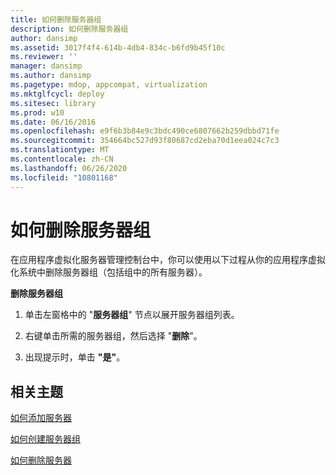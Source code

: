 ```yaml
---
title: 如何删除服务器组
description: 如何删除服务器组
author: dansimp
ms.assetid: 3017f4f4-614b-4db4-834c-b6fd9b45f10c
ms.reviewer: ''
manager: dansimp
ms.author: dansimp
ms.pagetype: mdop, appcompat, virtualization
ms.mktglfcycl: deploy
ms.sitesec: library
ms.prod: w10
ms.date: 06/16/2016
ms.openlocfilehash: e9f6b3b84e9c3bdc490ce6807662b259dbbd71fe
ms.sourcegitcommit: 354664bc527d93f80687cd2eba70d1eea024c7c3
ms.translationtype: MT
ms.contentlocale: zh-CN
ms.lasthandoff: 06/26/2020
ms.locfileid: "10801168"
---
```

# 如何删除服务器组


在应用程序虚拟化服务器管理控制台中，你可以使用以下过程从你的应用程序虚拟化系统中删除服务器组（包括组中的所有服务器）。

**删除服务器组**

1.  单击左窗格中的 "**服务器组**" 节点以展开服务器组列表。

2.  右键单击所需的服务器组，然后选择 "**删除**"。

3.  出现提示时，单击 **"是"**。

## 相关主题


[如何添加服务器](how-to-add-a-server.md)

[如何创建服务器组](how-to-create-a-server-group.md)

[如何删除服务器](how-to-remove-a-server.md)

 

 





